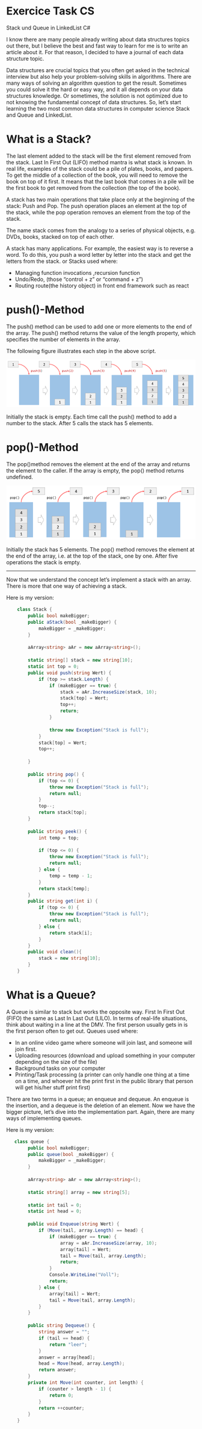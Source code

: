 # Exercice Task CS


Stack und Queue in LinkedList C#

I know there are many people already writing about data structures topics out there, but I believe the best and fast way to learn for me is to write an article about it. For that reason, I decided to have a journal of each data structure topic.

Data structures are crucial topics that you often get asked in the technical interview but also help your problem-solving skills in algorithms. There are many ways of solving an algorithm question to get the result. Sometimes you could solve it the hard or easy way, and it all depends on your data structures knowledge. Or sometimes, the solution is not optimized due to not knowing the fundamental concept of data structures. So, let’s start learning the two most common data structures in computer science Stack and Queue and LinkedList.


# What is a Stack?

The last element added to the stack will be the first element removed from the stack. Last In First Out (LIFO) method mantra is what stack is known. In real life, examples of the stack could be a pile of plates, books, and papers. To get the middle of a collection of the book, you will need to remove the book on top of it first. It means that the last book that comes in a pile will be the first book to get removed from the collection (the top of the book). 

A stack has two main operations that take place only at the beginning of the stack: Push and Pop. The push operation places an element at the top of the stack, while the pop operation removes an element from the top of the stack.

The name stack comes from the analogy to a series of physical objects, e.g. DVDs, books, stacked on top of each other.

A stack has many applications. For example, the easiest way is to reverse a word. To do this, you push a word letter by letter into the stack and get the letters from the stack. or Stacks used where:

- Managing function invocations ,recursion function
- Undo/Redo, (those “control + z” or “command + z”)
- Routing route(the history object) in front end framework such as react

# push()-Method

The push() method can be used to add one or more elements to the end of the array. The push() method returns the value of the length property, which specifies the number of elements in the array.

The following figure illustrates each step in the above script.

![l](img/JavaScript-Stack-Push-Operations.png)

Initially the stack is empty. Each time call the push() method to add a number to the stack. After 5 calls the stack has 5 elements.

# pop()-Method


The pop()method removes the element at the end of the array and returns the element to the caller. If the array is empty, the pop() method returns undefined.

![t](img/JavaScrippt-Stack-Pop.png)

Initially the stack has 5 elements. The pop() method removes the element at the end of the array, i.e. at the top of the stack, one by one. After five operations the stack is empty.

----

Now that we understand the concept let’s implement a stack with an array. There is more that one way of achieving a stack.

Here is my version:


```C#
    class Stack {
        public bool makeBigger;
        public aStack(bool _makeBigger) {
            makeBigger = _makeBigger;
        }

        aArray<string> aAr = new aArray<string>();

        static string[] stack = new string[10];
        static int top = 0;
        public void push(string Wert) {
            if (top >= stack.Length) {
                if (makeBigger == true) {
                    stack = aAr.IncreaseSize(stack, 10);
                    stack[top] = Wert;
                    top++;
                    return;
                }

                throw new Exception("Stack is full");
            }
            stack[top] = Wert;
            top++;

        }

        public string pop() {
            if (top <= 0) {
                throw new Exception("Stack is full");
                return null;
            }
            top--;
            return stack[top];
        }

        public string peek() {
            int temp = top;

            if (top <= 0) {
                throw new Exception("Stack is full");
                return null;
            } else {
                temp = temp - 1;
            }
            return stack[temp];
        }
        public string get(int i) {
            if (top <= 0) {
                throw new Exception("Stack is full");
                return null;
            } else {
                return stack[i];
            }
        }
        public void clean(){
            stack = new string[10];
        }
    }
```


# What is a Queue?

A Queue is similar to stack but works the opposite way. First In First Out (FIFO) the same as Last In Last Out (LILO). In terms of real-life situations, think about waiting in a line at the DMV. The first person usually gets in is the first person often to get out. Queues used where:

- In an online video game where someone will join last, and someone will join first.
- Uploading resources (download and upload something in your computer depending on the size of the file)
- Background tasks on your computer
- Printing/Task processing (a printer can only handle one thing at a time on a time, and whoever hit the print first in the public library that person will get his/her stuff print first)

There are two terms in a queue; an enqueue and dequeue. An enqueue is the insertion, and a dequeue is the deletion of an element. Now we have the bigger picture, let’s dive into the implementation part. Again, there are many ways of implementing queues.

Here is my version:

```C#
   class queue {
        public bool makeBigger;
        public queue(bool _makeBigger) {
            makeBigger = _makeBigger;
        }

        aArray<string> aAr = new aArray<string>();

        static string[] array = new string[5];

        static int tail = 0;
        static int head = 0;

        public void Enqueue(string Wert) {
            if (Move(tail, array.Length) == head) {
                if (makeBigger == true) {
                    array = aAr.IncreaseSize(array, 10);
                    array[tail] = Wert;
                    tail = Move(tail, array.Length);
                    return;
                }
                Console.WriteLine("Voll");
                return;
            } else {
                array[tail] = Wert;
                tail = Move(tail, array.Length);
            }
        }

        public string Dequeue() {
            string answer = "";
            if (tail == head) {
                return "leer";
            }
            answer = array[head];
            head = Move(head, array.Length);
            return answer;
        }
        private int Move(int counter, int length) {
            if (counter > length - 1) {
                return 0;
            }
            return ++counter;
        }
    }
```